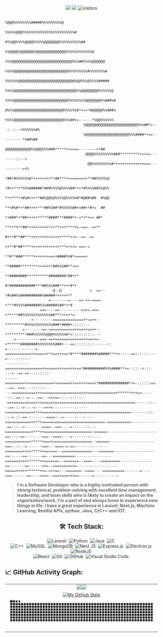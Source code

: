 <p align="center">
    <a href="https://github.com/harsh-agr79"><img src="https://img.shields.io/github/stars/harsh-agr79"></a>
    <a href="https://github.com/harsh-agr79/harsh-agr79/network/members"><img src="https://img.shields.io/github/forks/harsh-agr79/harsh-agr79.svg?color=blue&logo=github"></a>
    <img src="https://visitor-badge.laobi.icu/badge?page_id=harsh-agr79.harsh-agr79" alt="visitors"/>
</p>

```
                                               %@@@%%%%%%%%#####%%%%%%%%%@
                                           %%%%%@@@%%%%%%%%%%%%%%%%%%%%%%%%#
                                        #%%@@%%%%@@@@%%%%%@@@@@@@%%%%%%%%%%##
                                       %%@@@@%@@@@@@%@@@@@@@@@@@@@@%%%%%%%%%%%%@
                                      %%%@@@@@@@@@@@@@@@@@@@@@@@@@@@@%%%##%%%%@@@@@@
                                     %%%%@@@@@@@@@@@@@@@@@@@@@@@@@%%%%%%%%%#%%%%%%%#
                                    %%%%%%@@@@@@@@@@@@@@@@@@@@@@@@@@%@@%%%@%%%%#####
                                    %%%%@@@@@@@@@@@@@@@@@@@@@@@@@@@@@%%@@@@@@@@%%%%%%@
                                    %%%%@@@@@@@@@@@@@@@@@@@@@@@@@%%%%%%%%@@@@@@@%%###%#
                                    @%%%@@@@@@@@@@@@@@@@@@@@@@@%%%%%%#*+=+*#@@@@@%%###%
                                    %%%%@@@@@@@@@@@@@@@@@@@@@@@%%%##+=------*%@@%%%%%%
                                    %@@@@@@@@@@@@@@@@@@@@@@@@%%%##*=---:--:--+%%%%%%#%
                                    %@@@@@@@@@@@@@@@@@@@@%%%####*+==----------*%##%##
                                    @@@@@@@@@@@@%%@@@%%%###*****++====--------=*##
                                     @@@@%%%%%%%%%###*********+++==--------::--+
                                      @@%%%%%%%%%#*+++++++++++++===-----------=+%
                                      *##*#%%%%%%#*++++++++**##***++=======+**##%%%%%@
                                      *#++**+*%%%######*###%%%%@%%%%##*++*#%%%%##%%@%%
                                      **+****+#%#+++**##%@@%@%%%%@%%%%%#*#@##%##  #%@@
                                      **+#%#*+*##++++***##%%##*#%%%%%##+=##+*#+=  ##
                                       *+###*+*##+++++*****####***####*+-=*+*+== ##*
                                       ***+*%**##*+++++++++*++**+++****+=-===--=+**
                                        #++*#**##***+++++++++=++++****++=--==--==
                                         ++**#*##****+++++++++++++***++++=-===-=
                                          **#**###*****+++++++==++####%%#*=====+
                                             **#####********++++++*##%%%##**+=+
                                             **########**********########*##*+*
                                             #*############***##%%%###**++*#*+
                      @--@             =  ==--*#%##%%##########%#####*+++++**
                    =--------=----==-+=-====-+***#%%%%#######%%%#####%##*+*#
                ===----==----------==+=-===-+*****##%%%%%%%%%%%%%##***++++*=-
            +---------==============+*==++--*********#%%%%%%%%%%%%###*####+:::::::-
        =--------==-=========+==++==++==++--**********###%%%%%%@@@%%%%%%#*=-:::::::::--:
    =-----------===-==+======+==++=+++==++=-+******########%%%%%%%%###+---==:::::::::------::
=-------------=-===========+++====++*+==+++==*#****#######%#####***++-::--==:::-::----=----:::::--
-----------======+==========++=====+++==++++==*##########%%%####**+=-::::-+-::--:-=--==-=+--:::::::-
------=========++===========++======++==++++===+*##############*+=-::::::==-::=-:---==--=+=---:::::::--
---===========+++===================++==+=========++******+++==------:::-==::-=-:--==---=++==-:---:::-:--
-=============+++===========================================------::---:==-::-=-:--=----=++=-:--------::----
=============+*++=========================================-------:::--:-=-::-==-:-------====:--=-----:---:----
============++**+=============================-===========-------------==-::--=--------====--===----=------::---
============+***++======================-======-----------------------==-:::-==--------===--====----=-------:::---
===========+*****+===+==================--======---------------------===--::--=-:-----===---====-=-==--------:------
========++++****++===+==--==============---=======-------------------==------==-:-----==---==========-----------------
=======++++*****++===+===--=======--====----=========---------------==-------==-:----=+=--===+==+==+=-------------------
=====+++++******++=-=++==---=======--====----==========-------=----===-------==----==+=--===+===+++==------=-:--------:-
```

> <b>I'm a Software Developer who is a highly motivated person with strong technical, problem-solving with excellent time management, leadership, and team skills who is likely to create an impact on the organization/work, I'm a part of and always loves to experience new things in life. I have a great experience in Laravel, Next.js, Machine Learning, Restful APIs, python, Java, C/C++ and IOT.</b>
<div align="center">

## 🛠️ Tech Stack:


![Laravel](https://img.shields.io/badge/laravel-%23FF2D20.svg?style=for-the-badge&logo=laravel&logoColor=white)&nbsp;
![Python](https://img.shields.io/badge/python-3670A0?style=for-the-badge&logo=python&logoColor=ffdd54)&nbsp;
![Java](https://img.shields.io/badge/java-%23ED8B00.svg?style=for-the-badge&logo=openjdk&logoColor=white)&nbsp;
![C](https://img.shields.io/badge/c-%2300599C.svg?style=for-the-badge&logo=c&logoColor=white)&nbsp;\
![C++](https://img.shields.io/badge/c++-%2300599C.svg?style=for-the-badge&logo=c%2B%2B&logoColor=white)&nbsp;
![MySQL](https://img.shields.io/badge/mysql-4479A1.svg?style=for-the-badge&logo=mysql&logoColor=white)&nbsp;
![MongoDB](https://img.shields.io/badge/MongoDB-%234ea94b.svg?style=for-the-badge&logo=mongodb&logoColor=white)&nbsp;
![Next JS](https://img.shields.io/badge/Next-black?style=for-the-badge&logo=next.js&logoColor=white)&nbsp;
![Express.js](https://img.shields.io/badge/express.js-%23404d59.svg?style=for-the-badge&logo=express&logoColor=%2361DAFB)&nbsp;
![Electron.js](https://img.shields.io/badge/Electron-191970?style=for-the-badge&logo=Electron&logoColor=white)&nbsp;
![NodeJS](https://img.shields.io/badge/node.js-6DA55F?style=for-the-badge&logo=node.js&logoColor=white)&nbsp;\
![React](https://img.shields.io/badge/react-%2320232a.svg?style=for-the-badge&logo=react&logoColor=%2361DAFB)&nbsp;
![Git](https://img.shields.io/badge/git-%23F05033.svg?style=for-the-badge&logo=git&logoColor=white)&nbsp;
![GitHub](https://img.shields.io/badge/github-%23121011.svg?style=for-the-badge&logo=github&logoColor=white)&nbsp;
![Visual Studio Code](https://img.shields.io/badge/Visual%20Studio%20Code-0078d7.svg?style=for-the-badge&logo=visual-studio-code&logoColor=white)&nbsp;

</div>

## 📈 GitHub Activity Graph:

<table>
    <tr>
        <td align="center"><a href="https://github.com/harsh-agr79#gh-light-mode-only"><img src="https://github-readme-streak-stats.herokuapp.com/?user=harsh-agr79&theme=default"/></a><a href="https://github.com/harsh-agr79#gh-dark-mode-only"><img src="https://github-readme-streak-stats.herokuapp.com/?user=harsh-agr79&theme=tokyonight"/></a></td>
    </tr>
    <tr>
        <td colspan="2" align="center"><a href="https://github.com/harsh-agr79#gh-light-mode-only"><img src="https://raw.githubusercontent.com/harsh-agr79/harsh-agr79/output/github-contribution-grid-snake-default.svg#gh-light-mode-only" alt="My GitHub Stats"/></a><a href="https://github.com/harsh-agr79#gh-dark-mode-only"><img src="https://raw.githubusercontent.com/harsh-agr79/harsh-agr79/output/github-contribution-grid-snake-dark.svg#gh-dark-mode-only" alt="My GitHub Stats"/></a></td>
    </tr>
</table>
